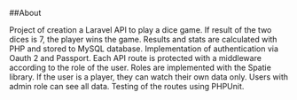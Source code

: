 ##About

Project of creation a Laravel API to play a dice game. If result of the two dices is 7, the player wins the game. Results and stats are calculated with PHP and stored to MySQL database.
Implementation of authentication via Oauth 2 and Passport. Each API route is protected with a middleware according to the role of the user. Roles are implemented with the Spatie library. If the user is a player, they can watch their own data only. Users with admin role can see all data.
Testing of the routes using PHPUnit.
